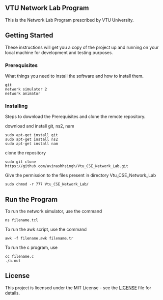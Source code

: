 ## VTU Network Lab Program

This is the Network Lab Program prescribed by VTU University.

## Getting Started

These instructions will get you a copy of the project up and running on your local machine for development and testing purposes.

### Prerequisites

What things you need to install the software and how to install them.

```
git
network simulator 2
network animator
```

### Installing

Steps to download the Prerequisites and clone the remote repository.

download and install git, ns2, nam

```
sudo apt-get install git
sudo apt-get install ns2
sudo apt-get install nam
```

clone the repository

```
sudo git clone https://github.com/avinashhsingh/Vtu_CSE_Network_Lab.git
```

Give the permission to the files present in directory Vtu_CSE_Network_Lab

```
sudo chmod -r 777 Vtu_CSE_Network_Lab/
```

## Run the Program

To run the network simulator, use the command

```
ns filename.tcl
```
To run the awk script, use the command

```
awk -f filename.awk filename.tr
```
To run the c program, use 

```
cc filename.c
./a.out
```

## License

This project is licensed under the MIT License - see the [LICENSE](LICENSE) file for details.


